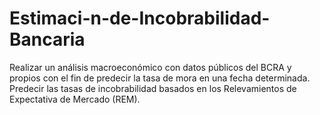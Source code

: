 # Estimaci-n-de-Incobrabilidad-Bancaria
Realizar un análisis macroeconómico con datos públicos del BCRA y propios con el fin de predecir la tasa de mora en una fecha determinada. Predecir las tasas de incobrabilidad basados en los Relevamientos de Expectativa de Mercado (REM).

